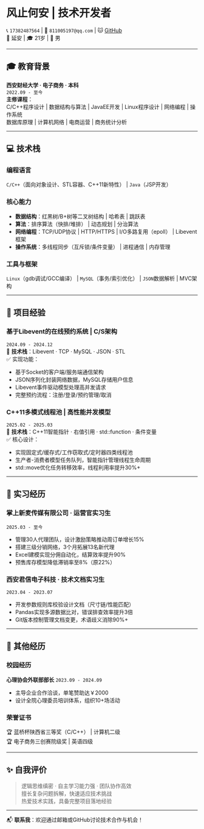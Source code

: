 # 风止何安 | 技术开发者

📞 `17382487564` | 📧 `811005197@qq.com` | 🐱 [GitHub](https://github.com/12138jbb)  
📍 延安 | 🎓 21岁 | 👨 男 

---

## 🎓 教育背景  
**西安财经大学 · 电子商务 · 本科**  
`2022.09 - 至今`  
**主修课程**：  
C/C++程序设计 | 数据结构与算法 | JavaEE开发 | Linux程序设计 | 网络编程 | 操作系统  
数据库原理 | 计算机网络 | 电商运营 | 商务统计分析  

---

## 💻 技术栈  
### 编程语言  
`C/C++`（面向对象设计、STL容器、C++11新特性） | `Java`（JSP开发）  

### 核心能力  
- **数据结构**：红黑树/B+树等二叉树结构 | 哈希表 | 跳跃表  
- **算法**：排序算法（快排/堆排） | 动态规划 | 分治算法  
- **网络编程**：TCP/UDP协议 | HTTP/HTTPS | I/O多路复用（epoll） | Libevent框架  
- **操作系统**：多线程同步（互斥锁/条件变量） | 进程通信 | 内存管理  

### 工具与框架  
`Linux`（gdb调试/GCC编译） | `MySQL`（事务/索引优化） | `JSON`数据解析 | MVC架构  

---

## 🚀 项目经验  
### 基于Libevent的在线预约系统 | C/S架构  
`2024.09 - 2024.12`  
🔧 **技术栈**：Libevent · TCP · MySQL · JSON · STL  
✅ 实现功能：  
- 基于Socket的客户端/服务端通信架构  
- JSON序列化封装网络数据，MySQL存储用户信息  
- Libevent事件驱动模型处理高并发请求  
- 完整预约流程：注册/登录/预约管理/取消  

### C++11多模式线程池 | 高性能并发模型  
`2025.02 - 2025.03`  
🔧 **技术栈**：C++11智能指针 · 右值引用 · std::function · 条件变量  
✅ 核心设计：  
- 实现固定式/缓存式/工作窃取式/定时器四类线程池  
- 生产者-消费者模型任务队列，智能指针管理线程生命周期  
- std::move优化任务转移效率，线程利用率提升30%+  

---

## 👔 实习经历  
### 掌上新麦传媒有限公司 · 运营官实习生  
`2025.03 - 至今`  
- 管理30人代理团队，设计激励策略推动周订单增长15%  
- 搭建三级分销网络，3个月拓展13名新代理  
- Excel建模实现分佣自动化，结算效率提升90%  
- 预售库存模型降低滞销率至8%（原22%）  

### 西安君信电子科技 · 技术文档实习生  
`2023.04 - 2023.07`  
- 开发参数规则库校验设计文档（尺寸链/性能匹配）  
- Pandas实现多源数据比对，错误排查效率提升3倍  
- Git版本控制管理文档变更，术语歧义消除90%+  

---

## 📌 其他经历  
### 校园经历  
**心理协会外联部部长** `2023.09 - 2024.09`  
- 主导企业合作洽谈，单笔赞助达￥2000  
- 设计全院心理委员培训体系，组织10+场活动  

### 荣誉证书  
🏆 蓝桥杯陕西省三等奖（C/C++） | 计算机二级  
🏆 电子商务三创赛院级奖 | 英语四级  

---

## ✨ 自我评价  
> 逻辑思维缜密 · 自主学习能力强 · 团队协作高效  
> 擅长复杂问题拆解，快速适应技术挑战  
> 热爱技术实践，具备完整项目落地经验  

--- 
📬 **联系我**：欢迎通过邮箱或GitHub讨论技术合作与机会！
